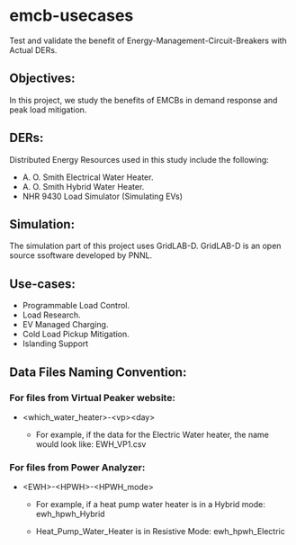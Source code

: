 # emcb-usecases

Test and validate the benefit of Energy-Management-Circuit-Breakers with Actual DERs.

## Objectives:
In this project, we study the benefits of EMCBs in demand response and peak load mitigation.

## DERs:

Distributed Energy Resources used in this study include the following:

* A. O. Smith Electrical Water Heater.
* A. O. Smith Hybrid Water Heater.
* NHR 9430 Load Simulator (Simulating EVs)

## Simulation:

The simulation part of this project uses GridLAB-D. GridLAB-D is an open source ssoftware developed by PNNL.

## Use-cases:

* Programmable Load Control.
* Load Research.
* EV Managed Charging.
* Cold Load Pickup Mitigation.
* Islanding Support

## Data Files Naming Convention:

### For files from Virtual Peaker website:

* \<which_water_heater\>-\<vp\>\<day\>
    
    * For example, if the data for the Electric Water heater, the name would look like: EWH_VP1.csv

### For files from Power Analyzer:

* \<EWH\>-\<HPWH\>-\<HPWH_mode\>

    * For example, if a heat pump water heater is in a Hybrid mode: ewh_hpwh_Hybrid

    * Heat_Pump_Water_Heater is in Resistive Mode: ewh_hpwh_Electric
